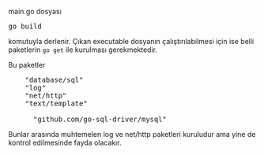 main.go dosyası

<pre>go build</pre>

komutuyla derlenir. Çıkan executable dosyanın çalıştırılabilmesi için ise 
belli paketlerin ``go get`` ile kurulması gerekmektedir.

Bu paketler

<pre>
	"database/sql"
	"log"
	"net/http"
	"text/template"

	_ "github.com/go-sql-driver/mysql"
</pre>
Bunlar arasında muhtemelen log ve net/http paketleri kuruludur ama 
yine de kontrol edilmesinde fayda olacakır.
